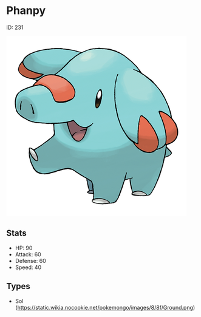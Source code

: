# Phanpy


ID: 231

![](https://raw.githubusercontent.com/PokeAPI/sprites/master/sprites/pokemon/other/official-artwork/231.png "Phanpy")

## Stats


 - HP: 90
 - Attack: 60
 - Defense: 60
 - Speed: 40

## Types


 - Sol (https://static.wikia.nocookie.net/pokemongo/images/8/8f/Ground.png)
